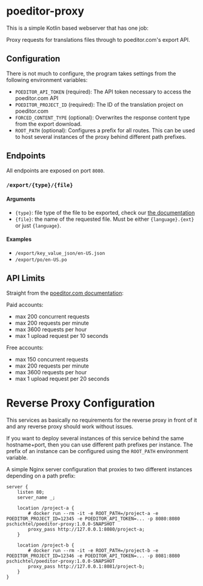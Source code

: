 # poeditor-proxy

This is a simple Kotlin based webserver that has one job:

Proxy requests for translations files through to poeditor.com's export API.

## Configuration

There is not much to configure, the program takes settings from the following environment variables:

 * `POEDITOR_API_TOKEN` (required): The API token necessary to access the poeditor.com API
 * `POEDITOR_PROJECT_ID` (required): The ID of the translation project on poeditor.com
 * `FORCED_CONTENT_TYPE` (optional): Overwrites the response content type from the export download.
 * `ROOT_PATH` (optional): Configures a prefix for all routes. This can be used to host several instances of the proxy behind different path prefixes.

## Endpoints

All endpoints are exposed on port `8080`.

### `/export/{type}/{file}`

#### Arguments

 * `{type}`: file type of the file to be exported, check our [the documentation](https://poeditor.com/docs/api#projects_export)
 * `{file}`: the name of the requested file. Must be either `{language}.{ext}` or just `{language}`.

#### Examples

 * `/export/key_value_json/en-US.json`
 * `/export/po/en-US.po`

## API Limits

Straight from the [poeditor.com documentation](https://poeditor.com/docs/api_rates):

Paid accounts:

 * max 200 concurrent requests
 * max 200 requests per minute
 * max 3600 requests per hour
 * max 1 upload request per 10 seconds

Free accounts:

 * max 150 concurrent requests
 * max 200 requests per minute
 * max 3600 requests per hour
 * max 1 upload request per 20 seconds

# Reverse Proxy Configuration

This services as basically no requirements for the reverse proxy in front of it and any reverse proxy should work without issues.

If you want to deploy several instances of this service behind the same hostname+port, then you can use different path prefixes
per instance. The prefix of an instance can be configured using the `ROOT_PATH` environment variable.

A simple Nginx server configuration that proxies to two different instances depending on a path prefix:

```nginx
server {
    listen 80;
    server_name _;

    location /project-a {
        # docker run --rm -it -e ROOT_PATH=/project-a -e POEDITOR_PROJECT_ID=12345 -e POEDITOR_API_TOKEN=... -p 8080:8080 pschichtel/poeditor-proxy:1.0.0-SNAPSHOT
        proxy_pass http://127.0.0.1:8080/project-a;
    }   

    location /project-b {
        # docker run --rm -it -e ROOT_PATH=/project-b -e POEDITOR_PROJECT_ID=12346 -e POEDITOR_API_TOKEN=... -p 8081:8080 pschichtel/poeditor-proxy:1.0.0-SNAPSHOT
        proxy_pass http://127.0.0.1:8081/project-b;
    }   
}
```
